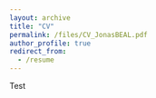 ```yaml
---
layout: archive
title: "CV"
permalink: /files/CV_JonasBEAL.pdf
author_profile: true
redirect_from:
  - /resume
---
```


Test
